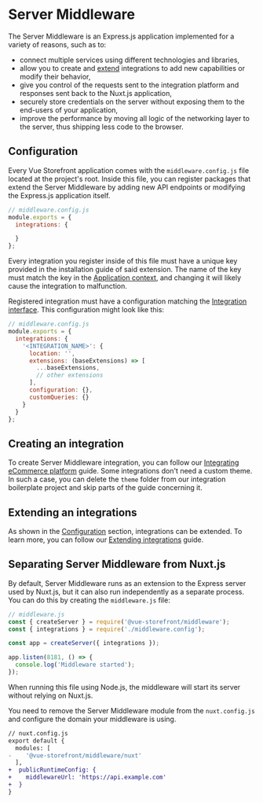 # Server Middleware

The Server Middleware is an Express.js application implemented for a variety of reasons, such as to:

- connect multiple services using different technologies and libraries,
- allow you to create and [extend](/integrate/extending-integrations.html) integrations to add new capabilities or modify their behavior,
- give you control of the requests sent to the integration platform and responses sent back to the Nuxt.js application,
- securely store credentials on the server without exposing them to the end-users of your application,
- improve the performance by moving all logic of the networking layer to the server, thus shipping less code to the browser.

## Configuration

Every Vue Storefront application comes with the `middleware.config.js` file located at the project's root. Inside this file, you can register packages that extend the Server Middleware by adding new API endpoints or modifying the Express.js application itself.

```javascript
// middleware.config.js
module.exports = {
  integrations: {

  }
};
```

Every integration you register inside of this file must have a unique key provided in the installation guide of said extension. The name of the key must match the key in the [Application context](../architecture/application-context.html), and changing it will likely cause the integration to malfunction.

Registered integration must have a configuration matching the [Integration interface](/reference/api/core.integration.html). This configuration might look like this:

```javascript
// middleware.config.js
module.exports = {
  integrations: {
    '<INTEGRATION_NAME>': {
      location: '',
      extensions: (baseExtensions) => [
        ...baseExtensions,
        // other extensions
      ],
      configuration: {},
      customQueries: {}
    }
  }
};
```

## Creating an integration

To create Server Middleware integration, you can follow our [Integrating eCommerce platform](/integrate/integration-guide.html) guide. Some integrations don't need a custom theme. In such a case, you can delete the `theme` folder from our integration boilerplate project and skip parts of the guide concerning it.

## Extending an integrations

As shown in the [Configuration](#configuration) section, integrations can be extended. To learn more, you can follow our [Extending integrations](/integrate/extending-integrations.html) guide.

## Separating Server Middleware from Nuxt.js

By default, Server Middleware runs as an extension to the Express server used by Nuxt.js, but it can also run independently as a separate process. You can do this by creating the `middleware.js` file:

```javascript
// middleware.js
const { createServer } = require('@vue-storefront/middleware');
const { integrations } = require('./middleware.config');

const app = createServer({ integrations });

app.listen(8181, () => {
  console.log('Middleware started');
});
```

When running this file using Node.js, the middleware will start its server without relying on Nuxt.js.

You need to remove the Server Middleware module from the `nuxt.config.js` and configure the domain your middleware is using.

```diff
// nuxt.config.js
export default {
  modules: [
-    '@vue-storefront/middleware/nuxt'
  ],
+  publicRuntimeConfig: {
+    middlewareUrl: 'https://api.example.com'
+  }
}
```
